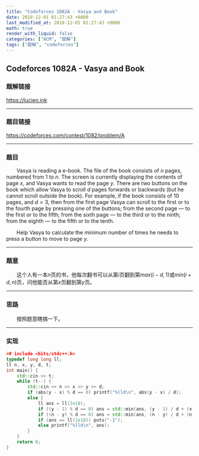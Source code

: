 ```yaml
---
title: "Codeforces 1082A - Vasya and Book"
date: 2018-12-01 01:27:43 +0800
last_modified_at: 2018-12-01 01:27:43 +0800
math: true
render_with_liquid: false
categories: ["ACM", "题解"]
tags: ["题解", "codeforces"]
---
```


## Codeforces 1082A - Vasya and Book

### 题解链接

https://lucien.ink

------

### 题目链接

https://codeforces.com/contest/1082/problem/A

------

### 题目

&emsp;&emsp;Vasya is reading a e-book. The file of the book consists of $n$ pages, numbered from $1$ to $n$. The screen is currently displaying the contents of page $x$, and Vasya wants to read the page $y$. There are two buttons on the book which allow Vasya to scroll $d$ pages forwards or backwards (but he cannot scroll outside the book). For example, if the book consists of $10$ pages, and $d = 3$, then from the first page Vasya can scroll to the first or to the fourth page by pressing one of the buttons; from the second page — to the first or to the fifth; from the sixth page — to the third or to the ninth; from the eighth — to the fifth or to the tenth.

&emsp;&emsp;Help Vasya to calculate the minimum number of times he needs to press a button to move to page $y$.

------

### 题意

&emsp;&emsp;这个人有一本$n$页的书，他每次翻书可以从第$i$页翻到第$max(i - d, 1)$或$min(i + d, n)$页，问他能否从第$x$页翻到第$y$页。

------

### 思路

&emsp;&emsp;按照题意瞎搞一下。

------

### 实现

```cpp
## include <bits/stdc++.h>
typedef long long ll;
ll n, x, y, d, t;
int main() {
    std::cin >> t;
    while (t--) {
        std::cin >> n >> x >> y >> d;
        if (abs(y - x) % d == 0) printf("%lld\n", abs(y - x) / d);
        else {
            ll ans = ll(1e18);
            if ((y - 1) % d == 0) ans = std::min(ans, (y - 1) / d + (x - 1 + d - 1) / d);
            if ((n - y) % d == 0) ans = std::min(ans, (n - y) / d + (n - x + d - 1) / d);
            if (ans == ll(1e18)) puts("-1");
            else printf("%lld\n", ans);
        }
    }
    return 0;
}
```